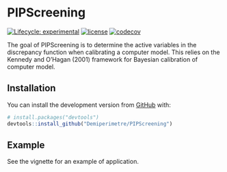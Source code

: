 
<!-- README.md is generated from README.Rmd. Please edit that file -->

# PIPScreening

<!-- badges: start -->

[![Lifecycle:
experimental](https://img.shields.io/badge/lifecycle-experimental-orange.svg)](https://www.tidyverse.org/lifecycle/#experimental)
[![license](https://img.shields.io/badge/license-GPL--3-blue.svg)](https://www.gnu.org/licenses/gpl-3.0.en.html)
[![codecov](https://codecov.io/gh/demiperimetre/PIPScreening/branch/master/graph/badge.svg)](https://codecov.io/gh/demiperimetre/PIPScreening)
<!-- badges: end -->

The goal of PIPScreening is to determine the active variables in the
discrepancy function when calibrating a computer model. This relies on
the Kennedy and O’Hagan (2001) framework for Bayesian calibration of
computer model.

## Installation

You can install the development version from
[GitHub](https://github.com/) with:

``` r
# install.packages("devtools")
devtools::install_github("Demiperimetre/PIPScreening")
```

## Example

See the vignette for an example of application.
